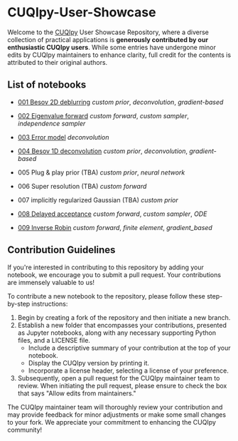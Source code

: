 # CUQIpy-User-Showcase

Welcome to the [CUQIpy](https://github.com/CUQI-DTU/CUQIpy) User Showcase Repository, where a diverse collection of practical applications is __generously contributed by our enthusiastic CUQIpy users__. While some entries have undergone minor edits by CUQIpy maintainers to enhance clarity, full credit for the contents is attributed to their original authors.

## List of notebooks

- [001 Besov 2D deblurring](https://github.com/CUQI-DTU/CUQIpy-User-Showcase/blob/main/001_Besov_2D_deblurring/Besov_2D_deblurring.ipynb) _custom prior_, _deconvolution_, _gradient-based_

- [002 Eigenvalue forward](https://github.com/CUQI-DTU/CUQIpy-User-Showcase/blob/main/002_eigenvalue_forward/eigenvalue_forward.ipynb) _custom forward_, _custom sampler_, _independence sampler_

- [003 Error model](https://github.com/CUQI-DTU/CUQIpy-User-Showcase/blob/main/003_error_model/error_model_quantification.ipynb) _deconvolution_

- [004 Besov 1D deconvolution](https://github.com/CUQI-DTU/CUQIpy-User-Showcase/blob/main/004_Besov_1D_deconvolution/Besov_1D_deconvolution.ipynb) _custom prior_, _deconvolution_, _gradient-based_

- 005 Plug & play prior (TBA) _custom prior_, _neural network_

- 006 Super resolution (TBA) _custom forward_

- 007 implicitly regularized Gaussian (TBA) _custom prior_

- [008 Delayed acceptance](https://github.com/CUQI-DTU/CUQIpy-User-Showcase/blob/main/008_delayed_acceptance/da_with_ode.ipynb) _custom forward_, _custom sampler_, _ODE_

- [009 Inverse Robin](https://github.com/CUQI-DTU/CUQIpy-User-Showcase/blob/main/009_inverse_Robin/robin.ipynb) _custom forward_, _finite element_, _gradient_based_

## Contribution Guidelines

If you're interested in contributing to this repository by adding your notebook, we encourage you to submit a pull request. Your contributions are immensely valuable to us!

To contribute a new notebook to the repository, please follow these step-by-step instructions:

1. Begin by creating a fork of the repository and then initiate a new branch.
2. Establish a new folder that encompasses your contributions, presented as Jupyter notebooks, along with any necessary supporting Python files, and a LICENSE file.
    - Include a descriptive summary of your contribution at the top of your notebook.
    - Display the CUQIpy version by printing it.
    - Incorporate a license header, selecting a license of your preference.
3. Subsequently, open a pull request for the CUQIpy maintainer team to review. When initiating the pull request, please ensure to check the box that says "Allow edits from maintainers."

The CUQIpy maintainer team will thoroughly review your contribution and may provide feedback for minor adjustments or make some small changes to your fork. We appreciate your commitment to enhancing the CUQIpy community!